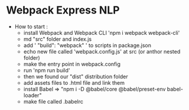 # Webpack Express NLP

* How to start :
    - install Webpack and Webpack CLI 'npm i webpack webpack-cli'
    - md "src" folder and index.js
    - add ' "build": "webpack" ' to scripts in package.json
    - echo new file called 'webpack.config.js' at src (or anthor nested folder)
    - make the entry point in webpack.config
    - run 'npm run build'
    - then we found our "dist" distribution folder
    - add assets files to .html file and link them
    - install Babel => "npm i -D @babel/core @babel/preset-env babel-loader"
    - make file called .babelrc
